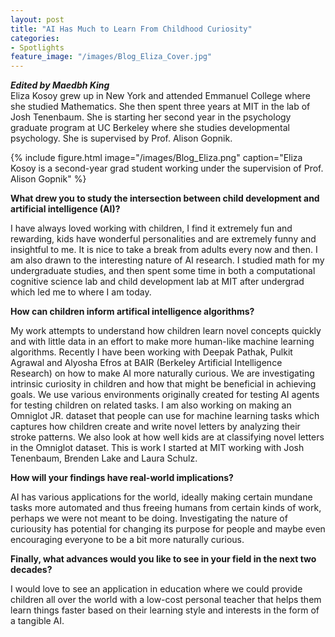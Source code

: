 ```yaml
---
layout: post
title: "AI Has Much to Learn From Childhood Curiosity"
categories: 
- Spotlights
feature_image: "/images/Blog_Eliza_Cover.jpg"
---
```

***Edited by Maedbh King***<br/>
Eliza Kosoy grew up in New York and attended Emmanuel College where she studied Mathematics. She then spent three years at MIT in the lab of Josh Tenenbaum. She is starting her second year in the psychology graduate program at UC Berkeley where she studies developmental psychology. She is supervised by Prof. Alison Gopnik.

{% include figure.html image="/images/Blog_Eliza.png" caption="Eliza Kosoy is a second-year grad student working under the supervision of Prof. Alison Gopnik" %}

**What drew you to study the intersection between child development and artificial intelligence (AI)?**

I have always loved working with children, I find it extremely fun and rewarding, kids have wonderful personalities and are extremely funny and insightful to me. It is nice to take a break from adults every now and then. I am also drawn to the interesting nature of AI research. I studied math for my undergraduate studies, and then spent some time in both a computational cognitive science lab and child development lab at MIT after undergrad which led me to where I am today. 

**How can children inform artifical intelligence algorithms?**

My work attempts to understand how children learn novel concepts quickly and with little data in an effort to make more human-like machine learning algorithms. Recently I have been working with Deepak Pathak, Pulkit Agrawal and Alyosha Efros at BAIR (Berkeley Artificial Intelligence Research) on how to make AI more naturally curious. We are investigating intrinsic curiosity in children and how that might be beneficial in achieving goals. We use various environments originally created for testing AI agents for testing children on related tasks. I am also working on making an Omniglot JR. dataset that people can use for machine learning tasks which captures how children create and write novel letters by analyzing their stroke patterns. We also look at how well kids are at classifying novel letters in the Omniglot dataset. This is work I started at MIT working with Josh Tenenbaum, Brenden Lake and Laura Schulz. 

**How will your findings have real-world implications?**

AI has various applications for the world, ideally making certain mundane tasks more automated and thus freeing humans from certain kinds of work, perhaps we were not meant to be doing. Investigating the nature of curiousity has potential for changing its purpose for people and maybe even encouraging everyone to be a bit more naturally curious. 

**Finally, what advances would you like to see in your field in the next two decades?**

I would love to see an application in education where we could provide children all over the world with a low-cost personal teacher that helps them learn things faster based on their learning style and interests in the form of a tangible AI.
